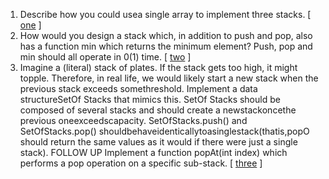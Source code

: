1.  Describe how you could usea single array to implement three stacks. [ [one][101] ]
2.  How would you design a stack which, in addition to push and pop, also has a function min which returns the minimum element? Push, pop and min should all operate in 0(1) time. [ [two][102] ]
3.  Imagine a (literal) stack of plates. If the stack gets too high, it might topple. Therefore, in real life, we would likely start a new stack when the previous stack exceeds somethreshold. Implement a data structureSetOf Stacks that mimics this. SetOf Stacks should be composed of several stacks and should create a newstackoncethe previous oneexceedscapacity. SetOfStacks.push() and SetOfStacks.pop() shouldbehaveidenticallytoasinglestack(thatis,popO should return the same values as it would if there were just a single stack).
    FOLLOW UP
    Implement a function popAt(int index) which performs a pop operation on a specific sub-stack. [ [three][103] ]

[101]:https://github.com/inadram/CrackingCode/tree/master/src/main/dataStructures/StacksAndQueues/One
[102]:https://github.com/inadram/CrackingCode/tree/master/src/main/dataStructures/StacksAndQueues/Two
[103]:https://github.com/inadram/CrackingCode/tree/master/src/main/dataStructures/StacksAndQueues/Three
